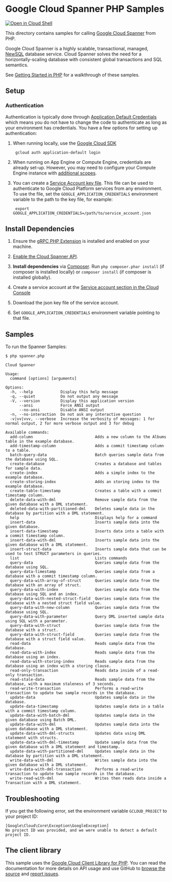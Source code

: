 Google Cloud Spanner PHP Samples
================================

[![Open in Cloud Shell][shell_img]][shell_link]

[shell_img]: http://gstatic.com/cloudssh/images/open-btn.svg
[shell_link]: https://console.cloud.google.com/cloudshell/open?git_repo=https://github.com/googlecloudplatform/php-docs-samples&page=editor&working_dir=spanner

This directory contains samples for calling [Google Cloud Spanner][spanner]
from PHP.

Google Cloud Spanner is a highly scalable, transactional, managed,
[NewSQL][newsql] database service. Cloud Spanner solves the need for a
horizontally-scaling database with consistent global transactions and SQL
semantics.

See [Getting Started in PHP][getting-started-php]
for a walkthrough of these samples.

[spanner]: https://cloud.google.com/spanner/docs/reference/libraries
[newsql]: https://en.wikipedia.org/wiki/NewSQL
[getting-started-php]: https://cloud.google.com/spanner/docs/getting-started/php/

## Setup

### Authentication

Authentication is typically done through [Application Default Credentials][adc]
which means you do not have to change the code to authenticate as long as
your environment has credentials. You have a few options for setting up
authentication:

1. When running locally, use the [Google Cloud SDK][google-cloud-sdk]

        gcloud auth application-default login

1. When running on App Engine or Compute Engine, credentials are already
   set-up. However, you may need to configure your Compute Engine instance
   with [additional scopes][additional_scopes].

1. You can create a [Service Account key file][service_account_key_file]. This file can be used to
   authenticate to Google Cloud Platform services from any environment. To use
   the file, set the ``GOOGLE_APPLICATION_CREDENTIALS`` environment variable to
   the path to the key file, for example:

        export GOOGLE_APPLICATION_CREDENTIALS=/path/to/service_account.json

[adc]: https://cloud.google.com/docs/authentication#getting_credentials_for_server-centric_flow
[additional_scopes]: https://cloud.google.com/compute/docs/authentication#using
[service_account_key_file]: https://developers.google.com/identity/protocols/OAuth2ServiceAccount#creatinganaccount

## Install Dependencies

1. Ensure the [gRPC PHP Extension][php_grpc] is installed and enabled on your machine.
1. [Enable the Cloud Spanner API](https://console.cloud.google.com/flows/enableapi?apiid=spanner.googleapis.com).

1. **Install dependencies** via [Composer](http://getcomposer.org/doc/00-intro.md).
    Run `php composer.phar install` (if composer is installed locally) or `composer install`
    (if composer is installed globally).

1. Create a service account at the
[Service account section in the Cloud Console](https://console.cloud.google.com/iam-admin/serviceaccounts/)

1. Download the json key file of the service account.

1. Set `GOOGLE_APPLICATION_CREDENTIALS` environment variable pointing to that file.

## Samples

To run the Spanner Samples:

    $ php spanner.php

    Cloud Spanner

    Usage:
      command [options] [arguments]

    Options:
      -h, --help            Display this help message
      -q, --quiet           Do not output any message
      -V, --version         Display this application version
          --ansi            Force ANSI output
          --no-ansi         Disable ANSI output
      -n, --no-interaction  Do not ask any interactive question
      -v|vv|vvv, --verbose  Increase the verbosity of messages: 1 for normal output, 2 for more verbose output and 3 for debug

    Available commands:
      add-column                           Adds a new column to the Albums table in the example database.
      add-timestamp-column                 Adds a commit timestamp column to a table.
      batch-query-data                     Batch queries sample data from the database using SQL.
      create-database                      Creates a database and tables for sample data.
      create-index                         Adds a simple index to the example database.
      create-storing-index                 Adds an storing index to the example database.
      create-table-timestamp               Creates a table with a commit timestamp column.
      delete-data-with-dml                 Remove sample data from the given database with a DML statement.
      deleted-data-with-partitioned-dml    Deletes sample data in the database by partition with a DML statement.
      help                                 Displays help for a command
      insert-data                          Inserts sample data into the given database.
      insert-data-timestamp                Inserts data into a table with a commit timestamp column.
      insert-data-with-dml                 Inserts sample data into the given database with a DML statement.
      insert-struct-data                   Inserts sample data that can be used to test STRUCT parameters in queries.
      list                                 Lists commands
      query-data                           Queries sample data from the database using SQL.
      query-data-timestamp                 Queries sample data from a database with a commit timestamp column.
      query-data-with-array-of-struct      Queries sample data from the database with an array of struct.
      query-data-with-index                Queries sample data from the database using SQL and an index.
      query-data-with-nested-struct-field  Queries sample data from the database with a nested struct field value.
      query-data-with-new-column           Queries sample data from the database using SQL.
      query-data-with-parameter            Query DML inserted sample data using SQL with a parameter.
      query-data-with-struct               Queries sample data from the database with a struct.
      query-data-with-struct-field         Queries sample data from the database with a struct field value.
      read-data                            Reads sample data from the database.
      read-data-with-index                 Reads sample data from the database using an index.
      read-data-with-storing-index         Reads sample data from the database using an index with a storing clause.
      read-only-transaction                Reads data inside of a read-only transaction.
      read-stale-data                      Reads sample data from the database, with a maximum staleness of 3 seconds.
      read-write-transaction               Performs a read-write transaction to update two sample records in the database.
      update-data                          Updates sample data in the database.
      update-data-timestamp                Updates sample data in a table with a commit timestamp column.
      update-data-with-batch-dml           Updates sample data in the given database using Batch DML.
      update-data-with-dml                 Updates sample data into the given database with a DML statement.
      update-data-with-dml-structs         Updates data using DML statement with structs.
      update-data-with-dml-timestamp       Update sample data from the given database with a DML statement and timestamp.
      update-data-with-partitioned-dml     Updates sample data in the database by partition with a DML statement.
      write-data-with-dml                  Writes sample data into the given database with a DML statement.
      write-data-with-dml-transaction      Performs a read-write transaction to update two sample records in the database.
      write-read-with-dml                  Writes then reads data inside a Transaction with a DML statement.


## Troubleshooting

If you get the following error, set the environment variable `GCLOUD_PROJECT` to your project ID:

```
[Google\Cloud\Core\Exception\GoogleException]
No project ID was provided, and we were unable to detect a default project ID.
```

## The client library

This sample uses the [Google Cloud Client Library for PHP][google-cloud-php].
You can read the documentation for more details on API usage and use GitHub
to [browse the source][google-cloud-php-source] and  [report issues][google-cloud-php-issues].

[php_grpc]: http://cloud.google.com/php/grpc
[google-cloud-php]: https://googlecloudplatform.github.io/google-cloud-php
[google-cloud-php-source]: https://github.com/GoogleCloudPlatform/google-cloud-php
[google-cloud-php-issues]: https://github.com/GoogleCloudPlatform/google-cloud-php/issues
[google-cloud-sdk]: https://cloud.google.com/sdk/
